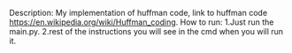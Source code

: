 Description:
My implementation of huffman code, link to huffman code https://en.wikipedia.org/wiki/Huffman_coding.
How to run:
1.Just run the main.py.
2.rest of the instructions you will see in the cmd when you will run it.
